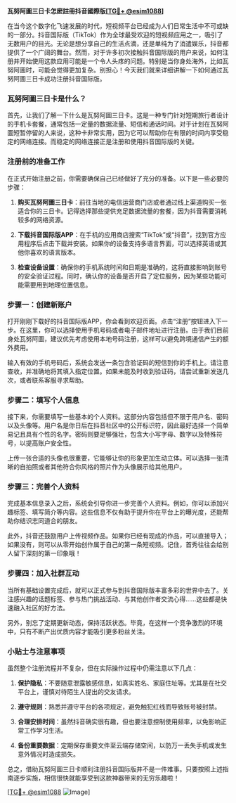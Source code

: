 **瓦努阿圖三日卡怎麽註冊抖音國際版[[TG💪+ @esim1088](https://t.me/s/esim1088)]**

在当今这个数字化飞速发展的时代，短视频平台已经成为人们日常生活中不可或缺的一部分。抖音国际版（TikTok）作为全球最受欢迎的短视频应用之一，吸引了无数用户的目光。无论是想分享自己的生活点滴，还是单纯为了消遣娱乐，抖音都提供了一个广阔的舞台。然而，对于许多初次接触抖音国际版的用户来说，如何注册并开始使用这款应用可能是一个令人头疼的问题。特别是当你身处海外，比如瓦努阿圖时，可能会觉得更加复杂。别担心！今天我们就来详细讲解一下如何通过瓦努阿圖三日卡成功注册抖音国际版。

### 瓦努阿圖三日卡是什么？

首先，让我们了解一下什么是瓦努阿圖三日卡。这是一种专门针对短期旅行者设计的手机卡套餐，通常包括一定量的数据流量、短信和通话时间。对于计划在瓦努阿圖短暂停留的人来说，这种卡非常实用，因为它可以帮助你在有限的时间内享受稳定的网络连接。而稳定的网络连接正是注册和使用抖音国际版的关键。

### 注册前的准备工作

在正式开始注册之前，你需要确保自己已经做好了充分的准备。以下是一些必要的步骤：

1. **购买瓦努阿圖三日卡**：前往当地的电信运营商门店或者通过线上渠道购买一张适合你的三日卡。记得选择那些提供充足数据流量的套餐，因为抖音需要消耗较多的网络资源。

2. **下载抖音国际版APP**：在手机的应用商店搜索“TikTok”或“抖音”，找到官方应用程序后点击下载并安装。如果你的设备支持多语言界面，可以选择英语或其他你喜欢的语言版本。

3. **检查设备设置**：确保你的手机系统时间和日期是准确的，这将直接影响到账号的安全验证过程。同时，确认你的设备是否开启了定位服务，因为某些功能可能需要用到地理位置信息。

### 步骤一：创建新账户

打开刚刚下载好的抖音国际版APP，你会看到欢迎页面。点击“注册”按钮进入下一步。在这里，你可以选择使用手机号码或者电子邮件地址进行注册。由于我们目前身处瓦努阿圖，建议优先考虑使用本地号码注册，这样可以避免跨境通信产生的额外费用。

输入有效的手机号码后，系统会发送一条包含验证码的短信到你的手机上。请注意查收，并准确地将其填入指定位置。如果未能及时收到验证码，请尝试重新发送几次，或者联系客服寻求帮助。

### 步骤二：填写个人信息

接下来，你需要填写一些基本的个人资料。这部分内容包括但不限于用户名、密码以及头像等。用户名是你日后在抖音社区中的公开标识符，因此最好选择一个简单易记且具有个性的名字。密码则要足够强壮，包含大小写字母、数字以及特殊符号，以提高账户安全性。

上传一张合适的头像也很重要，它能够让你的形象更加生动立体。可以选择一张清晰的自拍照或者其他符合你风格的照片作为头像展示给其他用户。

### 步骤三：完善个人资料

完成基本信息录入之后，系统会引导你进一步完善个人资料。例如，你可以添加兴趣标签、填写简介等内容。这些信息不仅有助于提升你在平台上的曝光度，还能帮助你结识志同道合的朋友。

此外，抖音还鼓励用户上传视频作品。如果你已经有现成的作品，可以直接导入；如果没有，则可以从零开始创作属于自己的第一条短视频。记住，首秀往往会给别人留下深刻的第一印象哦！

### 步骤四：加入社群互动

当所有基础设置完成后，就可以正式参与到抖音国际版丰富多彩的世界中去了。关注感兴趣的话题标签、参与热门挑战活动、与其他创作者交流心得……这些都是快速融入社区的好方法。

另外，别忘了定期更新动态，保持活跃状态。毕竟，在这样一个竞争激烈的环境中，只有不断产出优质内容才能吸引更多粉丝关注。

### 小贴士与注意事项

虽然整个注册流程并不复杂，但在实际操作过程中仍需注意以下几点：

1. **保护隐私**：不要随意泄露敏感信息，如真实姓名、家庭住址等。尤其是在社交平台上，谨慎对待陌生人提出的交友请求。
   
2. **遵守规则**：熟悉并遵守平台的各项规定，避免触犯红线而导致账号被封禁。

3. **合理安排时间**：虽然抖音确实很有趣，但也要注意控制使用频率，以免影响正常工作学习生活。

4. **备份重要数据**：定期保存重要文件至云端存储空间，以防万一丢失手机或发生意外情况时造成损失。

总之，借助瓦努阿圖三日卡顺利注册抖音国际版并不是一件难事。只要按照上述指南逐步实施，相信很快就能享受到这款神器带来的无穷乐趣啦！

[[TG💪+ @esim1088](https://t.me/s/esim1088) ![Image](https://i.postimg.cc/4NQfJmqS/Snipaste-2025-05-13-00-14-12.png)]